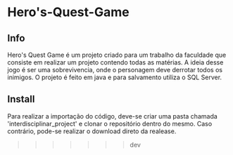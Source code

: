 # Hero's-Quest-Game
## Info
Hero's Quest Game é um projeto criado para um trabalho da faculdade que consiste em realizar um projeto contendo todas as matérias.
A ideia desse jogo é ser uma sobrevivencia, onde o personagem deve derrotar todos os inimigos.
O projeto é feito em java e para salvamento utiliza o SQL Server.

## Install
Para realizar a importação do código, deve-se criar uma pasta chamada 'interdisciplinar_project' e clonar o repositório dentro do mesmo.
Caso contrário, pode-se realizar o download direto da realease.
>>>>>>> dev
